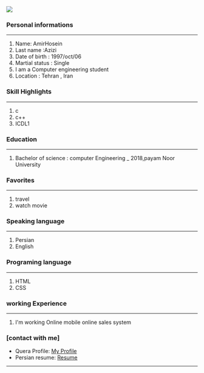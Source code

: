 
<img src="https://avatars.githubusercontent.com/u/90281764?s=400&u=98ed6a79b545e92e69b3bb543b38ada12702e9e7&v=4" />

### Personal informations

---
<ol>
  <li> Name: AmirHosein</li>
  <li> Last name :Azizi</li>
  <li> Date of birth : 1997/oct/06</li>
  <li> Martial status : Single</li>
  <li> I am a Computer engineering student</li>
  <li> Location : Tehran , Iran</li>
</ol>


### Skill Highlights

---
<ol>
  <li>c</li>
  <li>c++</li>
<li>ICDL1</li>
</ol>

### Education

---
<ol>
<li> Bachelor of science : computer Engineering
  _ 2018,payam Noor University </li>
</ol>

### Favorites

---
<ol>
  <li> travel </li>
  <li> watch movie</li>
</ol>

### Speaking language

---
<ol> 
  <li> Persian</li>
   <li> English</li>
</ol>

### Programing language

---
<ol>
  <li> HTML</li>
 <li> CSS</li>
</ol>

### working Experience

---
<ol>
  <li> I'm working Online mobile online sales system </li>
</ol>

### [contact with me]
 - Quera Profile: <a href="https://quera.ir/dashboard">My Profile</a>
 - Persian resume: <a href="https://amirhoseinazizi.github.io/resume.farsi/"> Resume </a>


---
